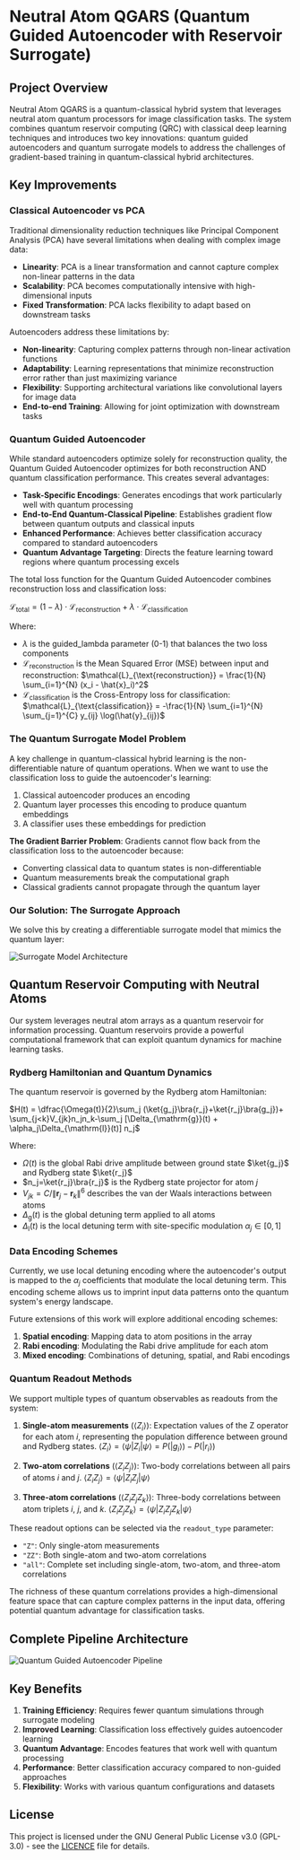 # Neutral Atom QGARS (Quantum Guided Autoencoder with Reservoir Surrogate)

## Project Overview

Neutral Atom QGARS is a quantum-classical hybrid system that leverages neutral atom quantum processors for image classification tasks. The system combines quantum reservoir computing (QRC) with classical deep learning techniques and introduces two key innovations: quantum guided autoencoders and quantum surrogate models to address the challenges of gradient-based training in quantum-classical hybrid architectures.

## Key Improvements

### Classical Autoencoder vs PCA

Traditional dimensionality reduction techniques like Principal Component Analysis (PCA) have several limitations when dealing with complex image data:

- **Linearity**: PCA is a linear transformation and cannot capture complex non-linear patterns in the data
- **Scalability**: PCA becomes computationally intensive with high-dimensional inputs
- **Fixed Transformation**: PCA lacks flexibility to adapt based on downstream tasks

Autoencoders address these limitations by:

- **Non-linearity**: Capturing complex patterns through non-linear activation functions
- **Adaptability**: Learning representations that minimize reconstruction error rather than just maximizing variance
- **Flexibility**: Supporting architectural variations like convolutional layers for image data
- **End-to-end Training**: Allowing for joint optimization with downstream tasks

### Quantum Guided Autoencoder

While standard autoencoders optimize solely for reconstruction quality, the Quantum Guided Autoencoder optimizes for both reconstruction AND quantum classification performance. This creates several advantages:

- **Task-Specific Encodings**: Generates encodings that work particularly well with quantum processing
- **End-to-End Quantum-Classical Pipeline**: Establishes gradient flow between quantum outputs and classical inputs
- **Enhanced Performance**: Achieves better classification accuracy compared to standard autoencoders
- **Quantum Advantage Targeting**: Directs the feature learning toward regions where quantum processing excels

The total loss function for the Quantum Guided Autoencoder combines reconstruction loss and classification loss:

$\mathcal{L}_{\text{total}} = (1-\lambda) \cdot \mathcal{L}_{\text{reconstruction}} + \lambda \cdot \mathcal{L}_{\text{classification}}$

Where:
- $\lambda$ is the guided_lambda parameter (0-1) that balances the two loss components
- $\mathcal{L}_{\text{reconstruction}}$ is the Mean Squared Error (MSE) between input and reconstruction:
  $\mathcal{L}_{\text{reconstruction}} = \frac{1}{N} \sum_{i=1}^{N} (x_i - \hat{x}_i)^2$
- $\mathcal{L}_{\text{classification}}$ is the Cross-Entropy loss for classification:
  $\mathcal{L}_{\text{classification}} = -\frac{1}{N} \sum_{i=1}^{N} \sum_{j=1}^{C} y_{ij} \log(\hat{y}_{ij})$

### The Quantum Surrogate Model Problem

A key challenge in quantum-classical hybrid learning is the non-differentiable nature of quantum operations. When we want to use the classification loss to guide the autoencoder's learning:

1. Classical autoencoder produces an encoding
2. Quantum layer processes this encoding to produce quantum embeddings
3. A classifier uses these embeddings for prediction

**The Gradient Barrier Problem**: Gradients cannot flow back from the classification loss to the autoencoder because:
- Converting classical data to quantum states is non-differentiable
- Quantum measurements break the computational graph
- Classical gradients cannot propagate through the quantum layer

### Our Solution: The Surrogate Approach

We solve this by creating a differentiable surrogate model that mimics the quantum layer:

![Surrogate Model Architecture](docs/images/surrogate_model.svg)

## Quantum Reservoir Computing with Neutral Atoms

Our system leverages neutral atom arrays as a quantum reservoir for information processing. Quantum reservoirs provide a powerful computational framework that can exploit quantum dynamics for machine learning tasks.

### Rydberg Hamiltonian and Quantum Dynamics

The quantum reservoir is governed by the Rydberg atom Hamiltonian:

$H(t) = \dfrac{\Omega(t)}{2}\sum_j (\ket{g_j}\bra{r_j}+\ket{r_j}\bra{g_j})+ \sum_{j<k}V_{jk}n_jn_k-\sum_j [\Delta_{\mathrm{g}}(t) + \alpha_j\Delta_{\mathrm{l}}(t)] n_j$

Where:
- $\Omega(t)$ is the global Rabi drive amplitude between ground state $\ket{g_j}$ and Rydberg state $\ket{r_j}$
- $n_j=\ket{r_j}\bra{r_j}$ is the Rydberg state projector for atom $j$
- $V_{jk}=C/\lVert\mathbf{r}_j-\mathbf{r}_k\rVert^6$ describes the van der Waals interactions between atoms
- $\Delta_{\mathrm{g}}(t)$ is the global detuning term applied to all atoms
- $\Delta_{\mathrm{l}}(t)$ is the local detuning term with site-specific modulation $\alpha_j \in [0,1]$

### Data Encoding Schemes

Currently, we use local detuning encoding where the autoencoder's output is mapped to the $\alpha_j$ coefficients that modulate the local detuning term. This encoding scheme allows us to imprint input data patterns onto the quantum system's energy landscape.

Future extensions of this work will explore additional encoding schemes:
1. **Spatial encoding**: Mapping data to atom positions in the array
2. **Rabi encoding**: Modulating the Rabi drive amplitude for each atom
3. **Mixed encoding**: Combinations of detuning, spatial, and Rabi encodings

### Quantum Readout Methods

We support multiple types of quantum observables as readouts from the system:

1. **Single-atom measurements** ($\langle Z_i \rangle$): Expectation values of the Z operator for each atom $i$, representing the population difference between ground and Rydberg states.
   $\langle Z_i \rangle = \langle \psi | Z_i | \psi \rangle = P(|g_i\rangle) - P(|r_i\rangle)$

2. **Two-atom correlations** ($\langle Z_i Z_j \rangle$): Two-body correlations between all pairs of atoms $i$ and $j$.
   $\langle Z_i Z_j \rangle = \langle \psi | Z_i Z_j | \psi \rangle$

3. **Three-atom correlations** ($\langle Z_i Z_j Z_k \rangle$): Three-body correlations between atom triplets $i$, $j$, and $k$.
   $\langle Z_i Z_j Z_k \rangle = \langle \psi | Z_i Z_j Z_k | \psi \rangle$

These readout options can be selected via the `readout_type` parameter:
- `"Z"`: Only single-atom measurements
- `"ZZ"`: Both single-atom and two-atom correlations
- `"all"`: Complete set including single-atom, two-atom, and three-atom correlations

The richness of these quantum correlations provides a high-dimensional feature space that can capture complex patterns in the input data, offering potential quantum advantage for classification tasks.

## Complete Pipeline Architecture

![Quantum Guided Autoencoder Pipeline](docs/images/pipeline.svg)

## Key Benefits

1. **Training Efficiency**: Requires fewer quantum simulations through surrogate modeling
2. **Improved Learning**: Classification loss effectively guides autoencoder learning
3. **Quantum Advantage**: Encodes features that work well with quantum processing
4. **Performance**: Better classification accuracy compared to non-guided approaches
5. **Flexibility**: Works with various quantum configurations and datasets


## License

This project is licensed under the GNU General Public License v3.0 (GPL-3.0) - see the [LICENCE](LICENCE) file for details.
